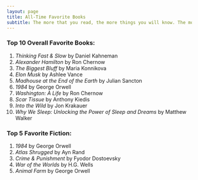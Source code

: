 ```yaml
---
layout: page
title: All-Time Favorite Books
subtitle: The more that you read, the more things you will know. The more that you learn, the more places you’ll go. - Dr. Suess
---
```


### Top 10 Overall Favorite Books:
1. *Thinking Fast & Slow* by Daniel Kahneman
2. *Alexander Hamilton* by Ron Chernow
3. *The Biggest Bluff* by Maria Konnikova
4. *Elon Musk* by Ashlee Vance
5. *Madhouse at the End of the Earth* by Julian Sancton
6. *1984* by George Orwell
7. *Washington: A Life* by Ron Chernow
8. *Scar Tissue* by Anthony Kiedis
9. *Into the Wild* by Jon Krakauer
10. *Why We Sleep: Unlocking the Power of Sleep and Dreams* by Matthew Walker

### Top 5 Favorite Fiction:
1. *1984* by George Orwell
2. *Atlas Shrugged* by Ayn Rand
3. *Crime & Punishment* by Fyodor Dostoevsky
4. *War of the Worlds* by H.G. Wells
5. *Animal Farm* by George Orwell
